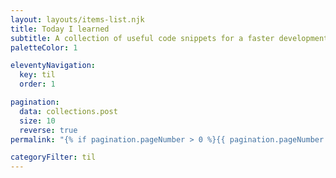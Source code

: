 ```yaml
---
layout: layouts/items-list.njk
title: Today I learned
subtitle: A collection of useful code snippets for a faster development.<br>Reading time &lt; 5 mins
paletteColor: 1

eleventyNavigation:
  key: til
  order: 1

pagination:
  data: collections.post
  size: 10
  reverse: true
permalink: "{% if pagination.pageNumber > 0 %}{{ pagination.pageNumber + 1 }}/{% endif %}/"

categoryFilter: til
---
```

